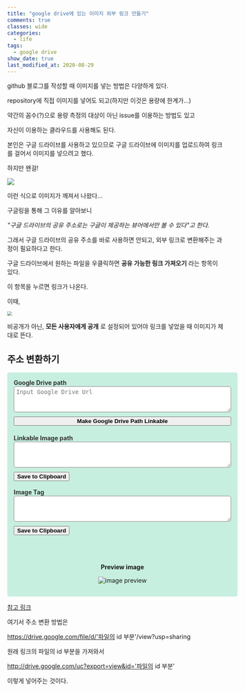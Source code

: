 ```yaml
---
title: "google drive에 있는 이미지 외부 링크 만들기"
comments: true
classes: wide
categories:
  - life
tags:
  - google drive
show_date: true
last_modified_at: 2020-08-29
---
```


github 블로그를 작성할 때 이미지를 넣는 방법은 다양하게 있다.



repository에 직접 이미지를 넣어도 되고(하지만 이것은 용량에 한계가...)

약간의 꼼수(?)으로 용량 측정의 대상이 아닌 issue를 이용하는 방법도 있고

자신이 이용하는 클라우드를 사용해도 된다.



본인은 구글 드라이브를 사용하고 있으므로 구글 드라이브에 이미지를 업로드하여 링크를 걸어서 이미지를 넣으려고 했다.



하지만 왠걸!

![](http://drive.google.com/uc?export=view&id=1ShJk_aZGUNSZZOaZmpbatXgyASrlR-Sh)

이런 식으로 이미지가 깨져서 나왔다...



구글링을 통해 그 이유를 알아보니

<cite>"구글 드라이브의 공유 주소로는 구글이 제공하는 뷰어에서만 볼 수 있다"고 한다.</cite>



그래서 구글 드라이브의 공유 주소를 바로 사용하면 안되고, 외부 링크로 변환해주는 과정이 필요하다고 한다.



구글 드라이브에서 원하는 파일을 우클릭하면 __공유 가능한 링크 가져오기__ 라는 항목이 있다.

이 항목을 누르면 링크가 나온다.



이때,

<img src="http://drive.google.com/uc?export=view&id=1ozMdEtzKPX7qcKppVRWMKDeTj-KBy7Jn" style="zoom:67%;" />

비공개가 아닌, __모든 사용자에게 공개__ 로 설정되어 있어야 링크를 넣었을 때 이미지가 제대로 뜬다.



## 주소 변환하기

<html>
<head>
  <!-- Latest compiled and minified CSS -->
 
  <style>
    #converter {
      padding: 20px 20px;
      border-radius: 5px;
      background-color: #c7efdf;
      width: 100%;
      padding: 15px 15px;
    }

    #converter textarea {
      display: block;
      white-space: wrap;
      border: 1px solid #888;
      border-radius: 5px;
      margin-bottom: 10px;
      padding: 5px 5px;
      width: 100%;
      height: 60px;
    }
    
    #converter label {
      font-weight: bold;
      color: #333;
    }
    
    #converter button {
      font-weight: bold;
    }
    
    #btn-convert {
      width: 100%;
    }
    
    #convert-result {
      margin-top: 20px;
    }
  </style>
</head>
<body>
  <div id="converter">
    <label>Google Drive path</label>
    <textarea id="gd-url" placeholder="Input Google Drive Url"></textarea>
    <button id="btn-convert" class="btn btn-primary">Make Google Drive Path Linkable</button>
    <div id="convert-result">
      <label for="result">Linkable Image path</label>
      <textarea id="result" name="result" readonly></textarea>
      <button id="btn-save-result-cb" class="btn btn-success pull-right" data-clipboard-target="#result">
        <span class="glyphicon glyphicon-copy" aria-hidden="true"></span>
        Save to Clipboard
      </button>
      <br><br>
      <label for="result-img-tag">Image Tag</label>
      <textarea id="result-img-tag" name="result" readonly></textarea>
      <button id="btn-save-result-img-tag-cb" class="btn btn-success pull-right" data-clipboard-target="#result-img-tag">
        <span class="glyphicon glyphicon-copy" aria-hidden="true"></span>
        Save to Clipboard
      </button>
    </div>
    <br><br><br>
      <p align="center">
      <b>Preview image</b>
      </p>
    <p align="center">
      <img id="preview" alt="image preview" src='https://www.google.com/drive/static/images/drive/logo-drive.png' class="img-thumbnail" style="max-width: 200px"/><br>
    </p>

  </div>

  <script src="https://ajax.googleapis.com/ajax/libs/jquery/3.2.1/jquery.min.js"></script>
  <script src="https://cdnjs.cloudflare.com/ajax/libs/clipboard.js/1.7.1/clipboard.min.js"></script>
  <script>
    var gdUrl = $("#gd-url");
    $("#btn-convert").on("click", function(event) {

      if (!isValidUrl(gdUrl.val())) {
        alert("You have inputted invalid path.");
        gdUrl.val("");
        return;
      }
    
      var gdId = extractFileId(gdUrl.val());
      var prefix = "http://drive.google.com/uc?export=view&id=";
      $("#result").val(prefix + gdId);
      $("#result-img-tag").val(
        "<img src='" +
        prefix + gdId +
        "' /><br>");
      $("#preview").attr("src", prefix + gdId);
    });
    
    var clipboard = new Clipboard('.btn');
    
    clipboard.on('success', function(e) {
      console.info('Action:', e.action);
      console.info('Text:', e.text);
      console.info('Trigger:', e.trigger);
    
      e.clearSelection();
    });
    
    clipboard.on('error', function(e) {
      console.error('Action:', e.action);
      console.error('Trigger:', e.trigger);
    });
    
    // validity check. ref: https://gist.github.com/jlong/2428561
    function isValidUrl(url) {
      // to be impl...
      var parser = document.createElement('a');
      parser.href = url;
    
      if(url === '' || parser.hostname !== "drive.google.com" || !parser.pathname.includes("/file/d/"))
        return false;
    
      return true;
    }
    
    function extractFileId(url) {
      if (!url)
        url = window.location.href;
    
      var strip = url.replace(/https:\/\/drive.google.com\/file\/d\//gi, "")
      .replace(/\/view\?[a-zA-Z=\/]+/gi, "");
    
      return strip;
    }
  </script>
</body>

</html>

[참고 링크](http://www.somanet.xyz/2017/06/blog-post_21.html)

여기서 주소 변환 방법은

https://drive.google.com/file/d/'파일의 id 부분'/view?usp=sharing

원래 링크의 파일의 id 부분을 가져와서

http://drive.google.com/uc?export=view&id='파일의 id 부분'

이렇게 넣어주는 것이다.